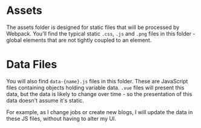 # Assets

The assets folder is designed for static files that will be processed by Webpack. You'll find the typical static `.css`,
`.js` and `.png` files in this folder - global elements that are not tightly coupled to an element.

# Data Files

You will also find `data-{name}.js` files in this folder. These are JavaScript files containing objects holding variable
data. `.vue` files will present this data, but the data is likely to change over time - so the presentation of this data
doesn't assume it's static.

For example, as I change jobs or create new blogs, I will update the data in these JS files, without having to alter my
UI.
